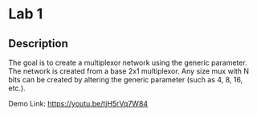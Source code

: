 # Lab 1

## Description
The goal is to create a multiplexor network using the generic parameter. The network is created from a base 2x1 multiplexor. Any size mux with N bits can be created by altering the generic parameter (such as 4, 8, 16, etc.).

Demo Link:
https://youtu.be/tjH5rVq7W84

